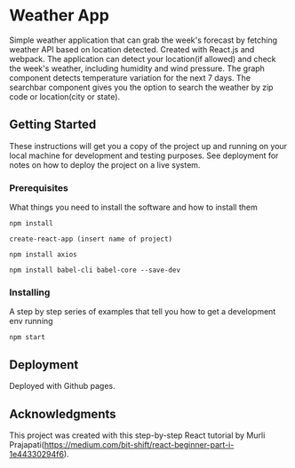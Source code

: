 # Weather App

Simple weather application that can grab the week's forecast by fetching weather API based on location detected. Created with React.js and webpack. The application can detect your location(if allowed) and check the week's weather, including humidity and wind pressure. The graph component detects temperature variation for the next 7 days. The searchbar component gives you the option to search the weather by zip code or location(city or state).

## Getting Started

These instructions will get you a copy of the project up and running on your local machine for development and testing purposes. See deployment for notes on how to deploy the project on a live system.

### Prerequisites

What things you need to install the software and how to install them

```
npm install
```

```
create-react-app (insert name of project)
```

```
npm install axios
```

```
npm install babel-cli babel-core --save-dev
```

### Installing

A step by step series of examples that tell you how to get a development env running


```
npm start
```


## Deployment

Deployed with Github pages.

## Acknowledgments
This project was created with this step-by-step React tutorial by Murli Prajapati(https://medium.com/bit-shift/react-beginner-part-i-1e44330294f6).
